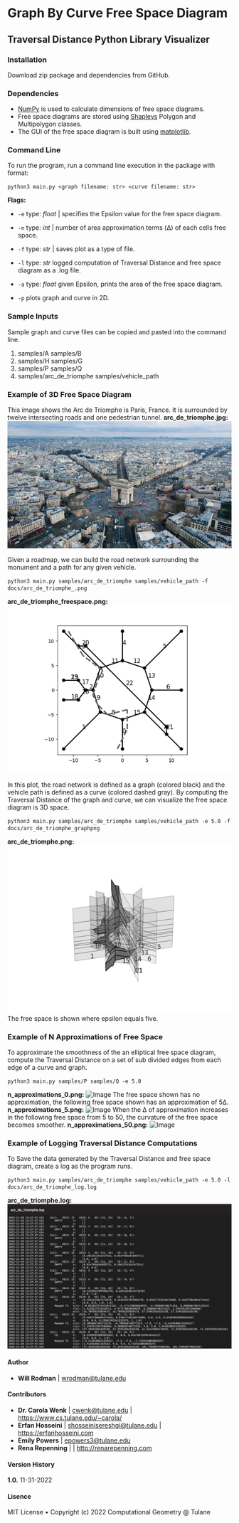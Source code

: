# Graph By Curve Free Space Diagram
## Traversal Distance Python Library Visualizer

### Installation
Download zip package and dependencies from GitHub.

### Dependencies
* [NumPy](numpy.org) is used to calculate dimensions of free space diagrams.
* Free space diagrams are stored using [Shapleys](shapely.readthedocs.io)
Polygon and Multipolygon classes.
* The GUI of the free space diagram is built using [matplotlib](matplotlib.org).

### Command Line
To run the program, run a command line execution in the package with format:
```
python3 main.py <graph filename: str> <curve filename: str>
```

**Flags:**
* `-e` type: *float* | specifies the Epsilon value for the free space diagram.

* `-n` type: *int* | number of area approximation terms (Δ) of each cells free space.

* `-f` type: *str* | saves plot as a type of file.

* `-l` type: *str* logged computation of Traversal Distance and free space
diagram as a .log file.

* `-a` type: *float* given Epsilon, prints the area of the free space diagram.

* `-p` plots graph and curve in 2D.


### Sample Inputs
Sample graph and curve files can be copied and pasted into the command line.

1. samples/A samples/B
2. samples/H samples/G
3. samples/P samples/Q
4. samples/arc_de_triomphe samples/vehicle_path

### Example of 3D Free Space Diagram
This image shows the Arc de Triomphe is Paris, France. It is surrounded by
twelve intersecting roads and one pedestrian tunnel.
**arc_de_triomphe.jpg:**
![Image](/docs/arc_de_triomphe.jpg?raw=true)

Given a roadmap, we can build the road network surrounding the monument
and a path for any given vehicle.
```
python3 main.py samples/arc_de_triomphe samples/vehicle_path -f docs/arc_de_triomphe_.png
```
**arc_de_triomphe_freespace.png:**
![Image](/docs/arc_de_triomphe_graph.png?raw=true)

In this plot, the road network is defined as a graph (colored black) and the
vehicle path is defined as a curve (colored dashed gray). By computing the
Traversal Distance of the graph and curve, we can visualize the free space
diagram is 3D space.  
```
python3 main.py samples/arc_de_triomphe samples/vehicle_path -e 5.0 -f docs/arc_de_triomphe_graphpng
```
**arc_de_triomphe.png:**
![Image](/docs/arc_de_triomphe_freespace.png?raw=true)
The free space is shown where epsilon equals five.

### Example of N Approximations of Free Space
To approximate the smoothness of the an elliptical free space diagram, compute
the Traversal Distance on a set of sub divided edges from each edge of a curve and
graph.
```
python3 main.py samples/P samples/Q -e 5.0
```
**n_approximations_0.png:**
![Image](/docs/n_approximations_0.png?raw=true)
The free space shown has no approximation, the following free space shown has
an approximation of 5Δ.
**n_approximations_5.png:**
![Image](/docs/n_approximations_5.png?raw=true)
When the Δ of approximation increases in the following free space from 5 to 50,
the curvature of the free space becomes smoother.
**n_approximations_50.png:**
![Image](/docs/n_approximations_50.png?raw=true)

### Example of Logging Traversal Distance Computations
To Save the data generated by the Traversal Distance and free space diagram,
create a log as the program runs.  
```
python3 main.py samples/arc_de_triomphe samples/vehicle_path -e 5.0 -l docs/arc_de_triomphe_log.log
```
**arc_de_triomphe.log:**
![Image](/docs/arc_de_triomphe_log.png?raw=true)

#### Author
* **Will Rodman**     | wrodman@tulane.edu

#### Contributors
* **Dr. Carola Wenk** | cwenk@tulane.edu             | https://www.cs.tulane.edu/~carola/
* **Erfan Hosseini**  | shosseinisereshgi@tulane.edu | https://erfanhosseini.com
* **Emily Powers**    | epowers3@tulane.edu
* **Rena Repenning**  |                              | http://renarepenning.com

#### Version History
**1.0.** 11-31-2022

#### Lisence
MIT License • Copyright (c) 2022 Computational Geometry @ Tulane
